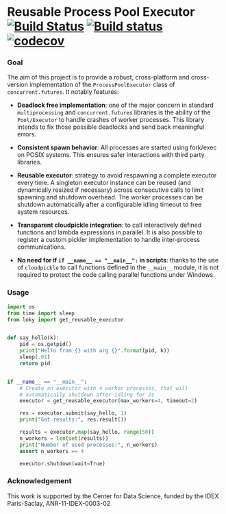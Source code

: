 # Reusable Process Pool Executor  [![Build Status](https://travis-ci.org/tomMoral/loky.svg?branch=master)](https://travis-ci.org/tomMoral/loky) [![Build status](https://ci.appveyor.com/api/projects/status/oifqilb5sb0p7fdp/branch/master?svg=true)](https://ci.appveyor.com/project/tomMoral/loky/branch/master) [![codecov](https://codecov.io/gh/tomMoral/loky/branch/master/graph/badge.svg)](https://codecov.io/gh/tomMoral/loky)


### Goal 

The aim of this project is to provide a robust, cross-platform and
cross-version implementation of the `ProcessPoolExecutor` class of
`concurrent.futures`. It notably features:

  * __Deadlock free implementation__: one of the major concern in
    standard `multiprocessing` and `concurrent.futures` libraries is the
    ability of the `Pool/Executor` to handle crashes of worker
    processes. This library intends to fix those possible deadlocks and
    send back meaningful errors.

  * __Consistent spawn behavior__: All processes are started using
    fork/exec on POSIX systems. This ensures safer interactions with
    third party libraries.

  * __Reusable executor__: strategy to avoid respawning a complete
    executor every time. A singleton executor instance can be reused (and
    dynamically resized if necessary) across consecutive calls to limit
    spawning and shutdown overhead. The worker processes can be shutdown
    automatically after a configurable idling timeout to free system
    resources.

  * __Transparent cloudpickle integration__: to call interactively
    defined functions and lambda expressions in parallel. It is also
    possible to register a custom pickler implementation to handle
    inter-process communications.

  * __No need for if ``if __name__ == "__main__":`` in scripts__: thanks
    to the use of ``cloudpickle`` to call functions defined in the
    ``__main__`` module, it is not required to protect the code calling
    parallel functions under Windows.

### Usage

```python
import os
from time import sleep
from loky import get_reusable_executor


def say_hello(k):
    pid = os.getpid()
    print("Hello from {} with arg {}".format(pid, k))
    sleep(.01)
    return pid


if __name__ == "__main__":
    # Create an executor with 4 worker processes, that will 
    # automatically shutdown after idling for 2s
    executor = get_reusable_executor(max_workers=4, timeout=2)

    res = executor.submit(say_hello, 1)
    print("Got results:", res.result())

    results = executor.map(say_hello, range(50))
    n_workers = len(set(results))
    print("Number of used processes:", n_workers)
    assert n_workers == 4

    executor.shutdown(wait=True)
```

### Acknowledgement

This work is supported by the Center for Data Science, funded by the IDEX
Paris-Saclay, ANR-11-IDEX-0003-02
